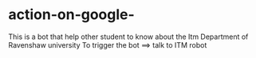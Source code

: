 # action-on-google-
This is a bot that help other student to know about the Itm Department of Ravenshaw university
To trigger the bot ==> talk to ITM robot
